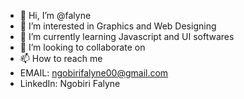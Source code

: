 - 👋 Hi, I’m @falyne
- 👀 I’m interested in Graphics and Web Designing
- 🌱 I’m currently learning Javascript and UI softwares
- 💞️ I’m looking to collaborate on 
- 📫 How to reach me 
- EMAIL: ngobirifalyne00@gmail.com
- LinkedIn: Ngobiri Falyne

<!---
falyne/falyne is a ✨ special ✨ repository because its `README.md` (this file) appears on your GitHub profile.
You can click the Preview link to take a look at your changes.
--->
